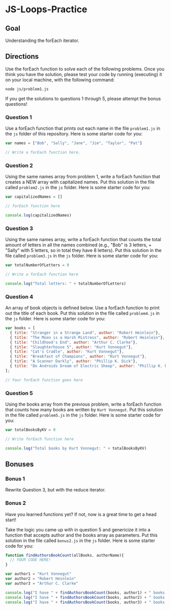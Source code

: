 # JS-Loops-Practice

## Goal

Understanding the forEach iterator.

## Directions

Use the forEach function to solve each of the following problems. Once you think you have the solution, please test your code by running (executing) it on your local machine, with the following command:

```
node js/problem1.js
```

If you get the solutions to questions 1 through 5, please attempt the bonus questions!

### Question 1

Use a forEach function that prints out each name in the file `problem1.js` in the `js` folder of this repository. Here is some starter code for you:

```javascript
var names = ["Bob", "Sally", "Jane", "Jim", "Taylor", "Pat"]

// Write a forEach function here.
```

### Question 2

Using the same names array from problem 1, write a forEach function that creates a NEW array with capitalized names. Put this solution in the file called `problem2.js` in the `js` folder. Here is some starter code for you:

```javascript
var capitalizedNames = []

// forEach function here

console.log(capitalizedNames)
```


### Question 3

Using the same names array, write a forEach function that counts the total amount of letters in all the names combined (e.g., "Bob" is 3 letters, + "Sally" with 5 letters, so in total they have 8 letters). Put this solution in the file called `problem3.js` in the `js` folder. Here is some starter code for you:

```javascript
var totalNumberOfLetters = 0

// Write a forEach function here

console.log("Total letters: " + totalNumberOfLetters)
```

### Question 4

An array of book objects is defined below. Use a forEach function to print out the title of each book. Put this solution in the file called `problem4.js` in the `js` folder. Here is some starter code for you:

```javascript
var books = [
  { title: "Stranger in a Strange Land", author: "Robert Heinlein"},
  { title: "The Moon is a Harsh Mistress", author: "Robert Heinlein"},
  { title: "Childhood's End", author: "Arthur C. Clarke"},
  { title: "Slaughterhouse 5", author: "Kurt Vonnegut"},
  { title: "Cat's Cradle", author: "Kurt Vonnegut"},
  { title: "Breakfast of Champions", author: "Kurt Vonnegut"},
  { title: "A Scanner Darkly", author: "Phillip K. Dick"},
  { title: "Do Androids Dream of Electric Sheep", author: "Phillip K. Dick"}
];

// Your forEach function goes here
```

### Question 5

Using the books array from the previous problem, write a forEach function that counts how many books are written by `Kurt Vonnegut`. Put this solution in the file called `problem5.js` in the `js` folder. Here is some starter code for you:

```javascript
var totalBooksByKV = 0

// Write forEach function here

console.log("Total books by Kurt Vonnegut: " + totalBooksByKV)
```

## Bonuses

### Bonus 1

Rewrite Question 3, but with the reduce iterator.

### Bonus 2

Have you learned functions yet? If not, now is a great time to get a head start!

Take the logic you came up with in question 5 and genericize it into a function that accepts author and the books array as parameters. Put this solution in the file called `bonus2.js` in the `js` folder. Here is some starter code for you:

```javascript
function findAuthorsBookCount(allBooks, authorName){
  // YOUR CODE HERE!
}

var author1 = "Kurt Vonnegut"
var author2 = "Robert Heinlein"
var author3 = "Arthur C. Clarke"

console.log("I have " + findAuthorsBookCount(books, author1) + " books by " + author1 + " in my library.")
console.log("I have " + findAuthorsBookCount(books, author2) + " books by " + author2 + " in my library.")
console.log("I have " + findAuthorsBookCount(books, author3) + " books by " + author3 + " in my library.")
```
